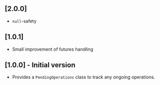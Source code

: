 ## [2.0.0]

- `null`-safety

## [1.0.1]

- Small improvement of futures handling

## [1.0.0] - Initial version

- Provides a `PendingOperations` class to track any ongoing operations.
